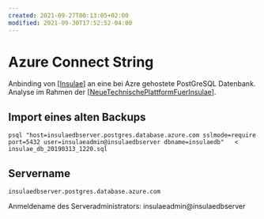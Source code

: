 ```yaml
---
created: 2021-09-27T00:13:05+02:00
modified: 2021-09-30T17:52:52-04:00
---
```


# Azure Connect String

Anbinding von [[Insulae]] an eine bei Azre gehostete PostGreSQL Datenbank.
Analyse im Rahmen der [[NeueTechnischePlattformFuerInsulae]].

## Import eines alten Backups
    psql "host=insulaedbserver.postgres.database.azure.com sslmode=require port=5432 user=insulaeadmin@insulaedbserver dbname=insulaedb"   < insulae_db_20190313_1220.sql

## Servername
    insulaedbserver.postgres.database.azure.com
    
Anmeldename des Serveradministrators: insulaeadmin@insulaedbserver

[//begin]: # "Autogenerated link references for markdown compatibility"
[Insulae]: Insulae "insulae"
[NeueTechnischePlattformFuerInsulae]: NeueTechnischePlattformFuerInsulae "Neue technische Plattform für Insulae"
[//end]: # "Autogenerated link references"